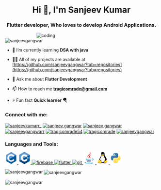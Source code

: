 <h1 align="center">Hi 👋, I'm Sanjeev Kumar</h1>
<h3 align="center">Flutter developer, Who loves to develop Android Applications.</h3>
<img align = "right"alt="coding"width = "400" src = "https://tenor.com/view/coding-gif-24297652">

<p align="left"> <img src="https://komarev.com/ghpvc/?username=sanjeevgangwar&label=Profile%20views&color=0e75b6&style=flat" alt="sanjeevgangwar" /> </p>

- 🌱 I’m currently learning **DSA with java**

- 👨‍💻 All of my projects are available at [https://github.com/sanjeevgangwar?tab=repositories](https://github.com/sanjeevgangwar?tab=repositories)

- 💬 Ask me about **Flutter Development**

- 📫 How to reach me **tragicomrade@gmail.com**

- ⚡ Fun fact **Quick learner 🪂**

<h3 align="left">Connect with me:</h3>
<p align="left">
<a href="https://twitter.com/sanjeevkumarr_" target="blank"><img align="center" src="https://raw.githubusercontent.com/rahuldkjain/github-profile-readme-generator/master/src/images/icons/Social/twitter.svg" alt="sanjeevkumarr_" height="30" width="40" /></a>
<a href="https://linkedin.com/in/sanjeev gangwar" target="blank"><img align="center" src="https://raw.githubusercontent.com/rahuldkjain/github-profile-readme-generator/master/src/images/icons/Social/linked-in-alt.svg" alt="sanjeev gangwar" height="30" width="40" /></a>
<a href="https://fb.com/sanjeev gangwar" target="blank"><img align="center" src="https://raw.githubusercontent.com/rahuldkjain/github-profile-readme-generator/master/src/images/icons/Social/facebook.svg" alt="sanjeev gangwar" height="30" width="40" /></a>
<a href="https://instagram.com/sanjeevgangwarr" target="blank"><img align="center" src="https://raw.githubusercontent.com/rahuldkjain/github-profile-readme-generator/master/src/images/icons/Social/instagram.svg" alt="sanjeevgangwarr" height="30" width="40" /></a>
<a href="https://www.codechef.com/users/tragicomrade54" target="blank"><img align="center" src="https://cdn.jsdelivr.net/npm/simple-icons@3.1.0/icons/codechef.svg" alt="tragicomrade54" height="30" width="40" /></a>
<a href="https://www.hackerrank.com/tragicomrade" target="blank"><img align="center" src="https://raw.githubusercontent.com/rahuldkjain/github-profile-readme-generator/master/src/images/icons/Social/hackerrank.svg" alt="tragicomrade" height="30" width="40" /></a>
<a href="https://auth.geeksforgeeks.org/user/sanjeevgangwar" target="blank"><img align="center" src="https://raw.githubusercontent.com/rahuldkjain/github-profile-readme-generator/master/src/images/icons/Social/geeks-for-geeks.svg" alt="sanjeevgangwar" height="30" width="40" /></a>
</p>

<h3 align="left">Languages and Tools:</h3>
<p align="left"> <a href="https://www.cprogramming.com/" target="_blank" rel="noreferrer"> <img src="https://raw.githubusercontent.com/devicons/devicon/master/icons/c/c-original.svg" alt="c" width="40" height="40"/> </a> <a href="https://www.w3schools.com/cpp/" target="_blank" rel="noreferrer"> <img src="https://raw.githubusercontent.com/devicons/devicon/master/icons/cplusplus/cplusplus-original.svg" alt="cplusplus" width="40" height="40"/> </a> <a href="https://firebase.google.com/" target="_blank" rel="noreferrer"> <img src="https://www.vectorlogo.zone/logos/firebase/firebase-icon.svg" alt="firebase" width="40" height="40"/> </a> <a href="https://flutter.dev" target="_blank" rel="noreferrer"> <img src="https://www.vectorlogo.zone/logos/flutterio/flutterio-icon.svg" alt="flutter" width="40" height="40"/> </a> <a href="https://git-scm.com/" target="_blank" rel="noreferrer"> <img src="https://www.vectorlogo.zone/logos/git-scm/git-scm-icon.svg" alt="git" width="40" height="40"/> </a> <a href="https://www.java.com" target="_blank" rel="noreferrer"> <img src="https://raw.githubusercontent.com/devicons/devicon/master/icons/java/java-original.svg" alt="java" width="40" height="40"/> </a> <a href="https://www.linux.org/" target="_blank" rel="noreferrer"> <img src="https://raw.githubusercontent.com/devicons/devicon/master/icons/linux/linux-original.svg" alt="linux" width="40" height="40"/> </a> <a href="https://www.python.org" target="_blank" rel="noreferrer"> <img src="https://raw.githubusercontent.com/devicons/devicon/master/icons/python/python-original.svg" alt="python" width="40" height="40"/> </a> </p>

<p><img align="left" src="https://github-readme-stats.vercel.app/api/top-langs?username=sanjeevgangwar&show_icons=true&locale=en&layout=compact" alt="sanjeevgangwar" /></p>

<p>&nbsp;<img align="center" src="https://github-readme-stats.vercel.app/api?username=sanjeevgangwar&show_icons=true&locale=en" alt="sanjeevgangwar" /></p>

<p><img align="center" src="https://github-readme-streak-stats.herokuapp.com/?user=sanjeevgangwar&" alt="sanjeevgangwar" /></p>
